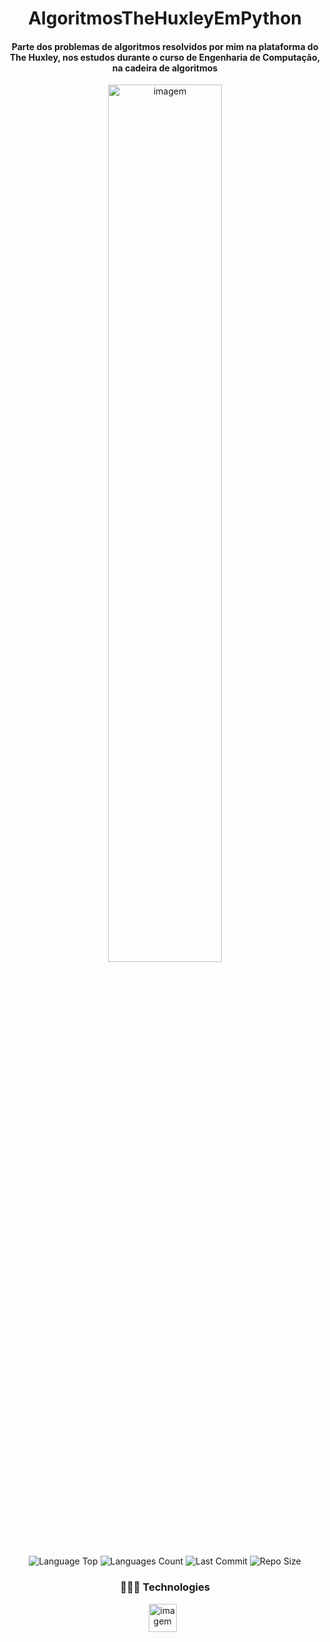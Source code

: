 <div align="center">
  
# AlgoritmosTheHuxleyEmPython
  
<h4>Parte dos problemas de algoritmos resolvidos por mim na plataforma do The Huxley, nos estudos durante o curso de Engenharia de Computação, na cadeira de algoritmos</h4>
  
<p ><img  src="https://i.pinimg.com/originals/d0/d5/cb/d0d5cb62eafbef574f43a85e0c8d8beb.png" width="60%" alt="imagem" >
  
<p>
<!-- Image Shields -->
<img  alt="Language Top"  
 src="https://img.shields.io/github/languages/top/RickFerreira/AlgoritmosTheHuxleyEmPython">
<img  alt="Languages Count"  src="https://img.shields.io/github/languages/count/RickFerreira/AlgoritmosTheHuxleyEmPython">
<img  alt="Last Commit"  
 src="https://img.shields.io/github/last-commit/RickFerreira/AlgoritmosTheHuxleyEmPython">
<img  alt="Repo Size"  
 src="https://img.shields.io/github/repo-size/RickFerreira/AlgoritmosTheHuxleyEmPython">
</a>
</p>

  
### 👨🏻‍💻 Technologies

<img src="https://cdn.iconscout.com/icon/free/png-256/python-3521655-2945099.png" alt="imagem" width="45"> &nbsp;
</div>
